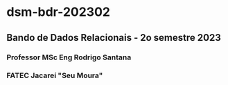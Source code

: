 # dsm-bdr-202302
## Bando de Dados Relacionais - 2o semestre 2023
### Professor MSc Eng Rodrigo Santana
### FATEC Jacareí "Seu Moura"
